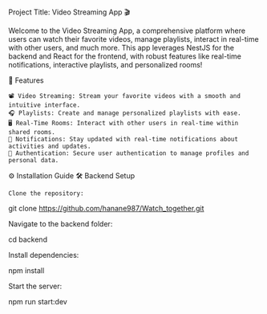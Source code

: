 Project Title: Video Streaming App 🎬

Welcome to the Video Streaming App, a comprehensive platform where users can watch their favorite videos, manage playlists, interact in real-time with other users, and much more. This app leverages NestJS for the backend and React for the frontend, with robust features like real-time notifications, interactive playlists, and personalized rooms!

🚀 Features

    📽️ Video Streaming: Stream your favorite videos with a smooth and intuitive interface.
    🎧 Playlists: Create and manage personalized playlists with ease.
    🖥️ Real-Time Rooms: Interact with other users in real-time within shared rooms.
    🔔 Notifications: Stay updated with real-time notifications about activities and updates.
    🔐 Authentication: Secure user authentication to manage profiles and personal data.

⚙️ Installation Guide
🛠️ Backend Setup

    Clone the repository:

git clone https://github.com/hanane987/Watch_together.git

Navigate to the backend folder:

cd backend

Install dependencies:

npm install

Start the server:

npm run start:dev
